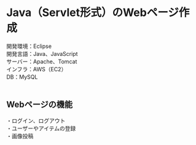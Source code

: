 <h1>Java（Servlet形式）のWebページ作成</h1>
開発環境：Eclipse<br/>
開発言語：Java、JavaScript<br/>
サーバー：Apache、Tomcat<br/>
インフラ：AWS（EC2）<br/>
DB：MySQL<br/><br/>

<h2>Webページの機能</h2>
・ログイン、ログアウト<br/>
・ユーザーやアイテムの登録<br/>
・画像投稿<br/>

